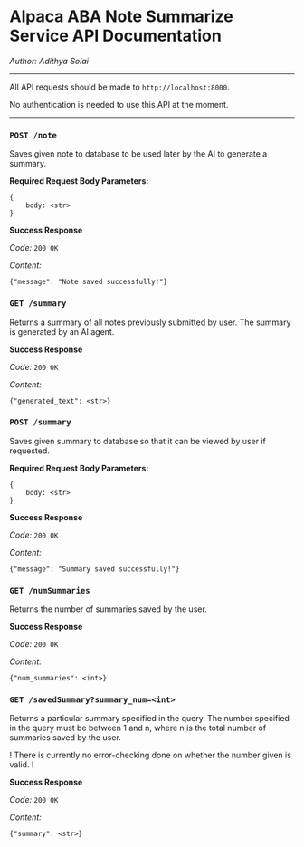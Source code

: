 # Alpaca ABA Note Summarize Service API Documentation

_Author: Adithya Solai_

___

All API requests should be made to `http://localhost:8000`.

No authentication is needed to use this API at the moment.

___

### `POST /note`

Saves given note to database to be used later by the AI to generate a summary.

**Required Request Body Parameters:**
```
{
    body: <str>
}
```

**Success Response**

_Code:_ `200 OK`

_Content:_
```
{"message": "Note saved successfully!"}
```

### `GET /summary`

Returns a summary of all notes previously submitted by user. The summary is generated by an AI agent.

**Success Response**

_Code:_ `200 OK`

_Content:_
```
{"generated_text": <str>}
```

### `POST /summary`

Saves given summary to database so that it can be viewed by user if requested.

**Required Request Body Parameters:**
```
{
    body: <str>
}
```

**Success Response**

_Code:_ `200 OK`

_Content:_
```
{"message": "Summary saved successfully!"}
```

### `GET /numSummaries`

Returns the number of summaries saved by the user.

**Success Response**

_Code:_ `200 OK`

_Content:_
```
{"num_summaries": <int>}
```

### `GET /savedSummary?summary_num=<int>`

Returns a particular summary specified in the query. The number specified in the query must be between 1 and n, where n is the total number of summaries saved by the user.

! There is currently no error-checking done on whether the number given is valid. !

**Success Response**

_Code:_ `200 OK`

_Content:_
```
{"summary": <str>}
```